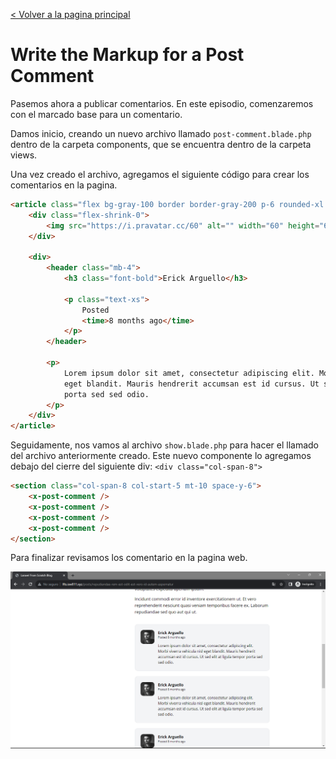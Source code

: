 [< Volver a la pagina principal](/docs/readme.md)

# Write the Markup for a Post Comment

Pasemos ahora a publicar comentarios. En este episodio, comenzaremos con el marcado base para un comentario.

Damos inicio, creando un nuevo archivo llamado `post-comment.blade.php` dentro de la carpeta components, que se encuentra dentro de la carpeta views.

Una vez creado el archivo, agregamos el siguiente código para crear los comentarios en la pagina.

```html
<article class="flex bg-gray-100 border border-gray-200 p-6 rounded-xl space-x-4">
    <div class="flex-shrink-0">
        <img src="https://i.pravatar.cc/60" alt="" width="60" height="60" class="rounded-xl">
    </div>

    <div>
        <header class="mb-4">
            <h3 class="font-bold">Erick Arguello</h3>

            <p class="text-xs">
                Posted
                <time>8 months ago</time>
            </p>
        </header>

        <p>
            Lorem ipsum dolor sit amet, consectetur adipiscing elit. Morbi viverra vehicula nisl
            eget blandit. Mauris hendrerit accumsan est id cursus. Ut sed elit at ligula tempor
            porta sed sed odio.
        </p>
    </div>
</article>
```

Seguidamente, nos vamos al archivo `show.blade.php` para hacer el llamado del archivo anteriormente creado. Este nuevo componente lo agregamos debajo del cierre del siguiente div: `<div class="col-span-8">`

```html
<section class="col-span-8 col-start-5 mt-10 space-y-6">
    <x-post-comment />
    <x-post-comment />
    <x-post-comment />
    <x-post-comment />
</section>
```

Para finalizar revisamos los comentario en la pagina web.

![Comments](./images/Comments.png)